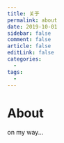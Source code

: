 ```yaml
---
title: 关于
permalink: about
date: 2019-10-01
sidebar: false
comment: false
article: false
editLink: false
categories: 
  - 
tags: 
  - 
---
```


# About
on my way...
<!-- <About title="about me" /> -->

<br/>

<Timeline text="Timeline"/>

